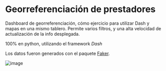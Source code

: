  # Georreferenciación de prestadores

Dashboard de georreferenciación, cómo ejercicio para utilizar Dash y mapas en una mismo tablero.
Permite varios filtros, y una alta velocidad de actualización de la info desplegada.

100% en python, utilizando el framework _Dash_

Los datos fueron generados con el paquete [Faker](https://faker.readthedocs.io/).

![image](https://user-images.githubusercontent.com/660448/109530400-6e0d1900-7a95-11eb-86a1-42e2263e66c7.png)
